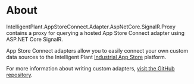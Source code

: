 ﻿# About

IntelligentPlant.AppStoreConnect.Adapter.AspNetCore.SignalR.Proxy contains a proxy for querying a hosted App Store Connect adapter using ASP.NET Core SignalR.

App Store Connect adapters allow you to easily connect your own custom data sources to the Intelligent Plant [Industrial App Store](https://appstore.intelligentplant.com/) platform.

For more information about writing custom adapters, [visit the GitHub repository](https://github.com/intelligentplant/AppStoreConnect.Adapters/).
